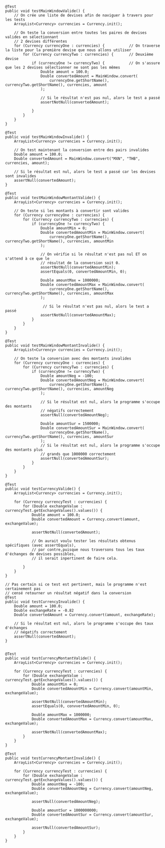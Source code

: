 
    @Test
    public void testMainWindowValide() {
        // On crée une liste de devises afin de naviguer à travers pour les tests
        ArrayList<Currency> currencies = Currency.init(); 

        // On teste la conversion entre toutes les paires de devises valides en sélectionnant
        // 2 devises différentes
        for (Currency currencyOne : currencies) {           // On traverse la liste pour la première devise que nous allons utiliser
            for (Currency currencyTwo : currencies) {       // Deuxième devise
                if (currencyOne != currencyTwo) {           // On s'assure que les 2 devises sélectionner ne sont pas les mêmes
                    Double amount = 100.0;
                    Double convertedAmount = MainWindow.convert(
                        currencyOne.getShortName(), currencyTwo.getShortName(), currencies, amount
                    );

                    // Si le résultat n'est pas nul, alors le test a passé
                    assertNotNull(convertedAmount);

                }
            }
        }
    }

    @Test
    public void testMainWindowInvalide() {
        ArrayList<Currency> currencies = Currency.init();

        // On test maintenant la conversion entre des pairs invalides
        Double amount = 100.0; 
        Double convertedAmount = MainWindow.convert("MXN", "THB", currencies, amount);

        // Si le résultat est nul, alors le test a passé car les devises sont invalides
        assertNull(convertedAmount); 
    }

    @Test
    public void testMainWindowMontantValide() {
        ArrayList<Currency> currencies = Currency.init(); 

        // On teste si les montants à convertir sont valides
        for (Currency currencyOne : currencies) {
            for (Currency currencyTwo : currencies) {
                if (currencyOne != currencyTwo) {
                    Double amountMin = 0;
                    Double convertedAmountMin = MainWindow.convert(
                        currencyOne.getShortName(), currencyTwo.getShortName(), currencies, amountMin
                    );

                    // On vérifie si le résultat n'est pas nul ET on s'attend à ce que le
                    // résultat de la conversion soit 0.
                    assertNotNull(convertedAmountMin);
                    assertEquals(0, convertedAmountMin, 0);

                    Double amountMax = 1000000;
                    Double convertedAmountMax = MainWindow.convert(
                        currencyOne.getShortName(), currencyTwo.getShortName(), currencies, amountMax
                    );

                     // Si le résultat n'est pas nul, alors le test a passé
                    assertNotNull(convertedAmountMax);
                }
            }
        }
    }

    @Test
    public void testMainWindowMontantInvalide() {
        ArrayList<Currency> currencies = Currency.init();
    
        // On teste la conversion avec des montants invalides
        for (Currency currencyOne : currencies) {
            for (Currency currencyTwo : currencies) {
                if (currencyOne != currencyTwo) {
                    Double amountNeg = -100;
                    Double convertedAmountNeg = MainWindow.convert(
                        currencyOne.getShortName(), currencyTwo.getShortName(), currencies, amountNeg
                    );

                    // Si le résultat est nul, alors le programme s'occupe des montants
                    // négatifs correctement
                    assertNull(convertedAmountNeg);
    
                    Double amountSur = 1500000;
                    Double convertedAmountSur = MainWindow.convert(
                        currencyOne.getShortName(), currencyTwo.getShortName(), currencies, amountSur
                    );
                    // Si le résultat est nul, alors le programme s'occupe des montants plus 
                    // grands que 1000000 correctement
                    assertNull(convertedAmountSur);
                }
            }
        }
    }

    @Test
    public void testCurrencyValide() {
        ArrayList<Currency> currencies = Currency.init();

        for (Currency currencyTest : currencies) {
            for (Double exchangeValue : currencyTest.getExchangeValues().values()) {
                Double amount = 100.0;
                Double convertedAmount = Currency.convert(amount, exchangeValue);

                assertNotNull(convertedAmount);

                // On aurait voulu tester les résultats obtenus spécifiques (avec assertEquals), 
                // par contre,puisque nous traversons tous les taux d'échanges de devises possibles,
                // il serait inpertinent de faire cela.

            }
        }
    }

    // Pas certain si ce test est pertinent, mais le programme n'est certainement pas
    // censé retourner un résultat négatif dans la conversion
    @Test
    public void testCurrencyInvalide() {
        Double amount = 100.0;
        Double exchangeRate = -0.82
        Double convertedAmount = Currency.convert(amount, exchangeRate);

        // Si le résultat est nul, alors le programme s'occupe des taux d'échanges 
        // négatifs correctement
        assertNull(convertedAmount);
    }


    @Test
    public void testCurrencyMontantValide() {
        ArrayList<Currency> currencies = Currency.init();

        for (Currency currencyTest : currencies) {
            for (Double exchangeValue : currencyTest.getExchangeValues().values()) {
                Double amountMin = 0;
                Double convertedAmountMin = Currency.convert(amountMin, exchangeValue);

                assertNotNull(convertedAmountMin);
                assertEquals(0, convvertedAmountMin, 0);

                Double amountMax = 1000000;
                Double convertedAmountMax = Currency.convert(amountMax, exchangeValue);

                assertNotNull(convertedAmountMax);
            }
        }
    }

    @Test
    public void testCurrencyMontantInvalide() {
        ArrayList<Currency> currencies = Currency.init();

        for (Currency currencyTest : currencies) {
            for (Double exchangeValue : currencyTest.getExchangeValues().values()) {
                Double amountNeg = -100;
                Double convertedAmountNeg = Currency.convert(amountNeg, exchangeValue);

                assertNull(convertedAmountNeg);

                Double amountSur = 1000000000;
                Double convertedAmountSur = Currency.convert(amountSur, exchangeValue);

                assertNull(convertedAmountSur);
            }
        }
    }


